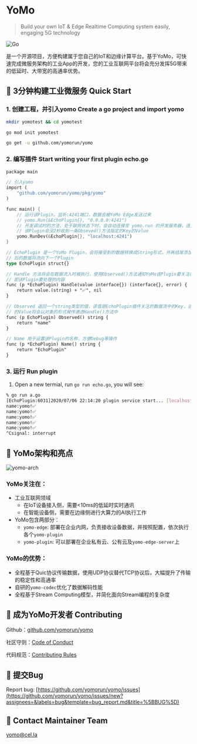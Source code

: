 # YoMo

> Build your own IoT & Edge Realtime Computing system easily, engaging 5G technology

![Go](https://github.com/yomorun/yomo/workflows/Go/badge.svg)

是一个开源项目，方便构建属于您自己的IoT和边缘计算平台。基于YoMo，可快速完成微服务架构的工业App的开发，您的工业互联网平台将会充分发挥5G带来的低延时、大带宽的高通率优势。

## 🚀 3分钟构建工业微服务 Quick Start

### 1. 创建工程，并引入yomo Create a go project and import yomo

```bash
mkdir yomotest && cd yomotest

go mod init yomotest 

go get -u github.com/yomorun/yomo
```

### 2. 编写插件 Start writing your first plugin echo.go

```rust
package main

// 引入yomo
import (
	"github.com/yomorun/yomo/pkg/yomo"
)

func main() {
	// 运行该Plugin，监听:4241端口，数据会被YoMo Edge发送过来
	// yomo.Run(&EchoPlugin{}, "0.0.0.0:4241")
	// 开发调试时的方法，处于联网状态下时，会自动连接至 yomo.run 的开发服务器，连接成功后，
	// 该Plugin会没2秒收到一条Obseved()方法指定的Key的Value
	yomo.RunDev(&EchoPlugin{}, "localhost:4241")
}

// EchoPlugin 是一个YoMo Plugin，会将接受到的数据转换成String形式，并再结尾添加内容，修改
// 后的数据将流向下一个Plugin
type EchoPlugin struct{}

// Handle 方法将会在数据流入时被执行，使用Observed()方法通知YoMo该Plugin要关注的key，参数value
// 即该Plugin要处理的内容
func (p *EchoPlugin) Handle(value interface{}) (interface{}, error) {
	return value.(string) + "✅", nil
}

// Observed 返回一个string类型的值，该值是EchoPlugin插件关注的数据流中的Key，该数据流中Key对应
// 的Value将会以对象的形式被传递进Handle()方法中
func (p EchoPlugin) Observed() string {
	return "name"
}

// Name 用于设置该Plugin的名称，方便Debug等操作
func (p *EchoPlugin) Name() string {
	return "EchoPlugin"
}
```

### 3. 运行 Run plugin

1. Open a new termial, run `go run echo.go`, you will see: 

```bash
% go run a.go
[EchoPlugin:6031]2020/07/06 22:14:20 plugin service start... [localhost:4241]
name:yomo!✅
name:yomo!✅
name:yomo!✅
name:yomo!✅
name:yomo!✅
^Csignal: interrupt
```

## 🌟 YoMo架构和亮点

![yomo-arch](https://yomo.run/yomo-arch.png)

### YoMo关注在：

- 工业互联网领域
	- 在IoT设备接入侧，需要<10ms的低延时实时通讯
	- 在智能设备侧，需要在边缘侧进行大算力的AI执行工作
- YoMo包含两部分：
	- `yomo-edge`: 部署在企业内网，负责接收设备数据，并按照配置，依次执行各个`yomo-plugin`
	- `yomo-plugin`: 可以部署在企业私有云、公有云及`yomo-edge-server`上

### YoMo的优势：

- 全程基于Quic协议传输数据，使用UDP协议替代TCP协议后，大幅提升了传输的稳定性和高通率
- 自研的`yomo-codec`优化了数据解码性能
- 全程基于Stream Computing模型，并简化面向Stream编程的复杂度

## 🦸 成为YoMo开发者 Contributing

Github：[github.com/yomorun/yomo](github.com/yomorun/yomo)

社区守则：[Code of Conduct](github.com/yomorun/yomo/blob/master/CODE_OF_CONDUCT.md)

代码规范：[Contributing Rules](github.com/yomorun/yomo/blob/master/CONTRIBUTING.md)

## 🐛 提交Bug

Report bug: [https://github.com/yomorun/yomo/issues](https://github.com/yomorun/yomo/issues/new?assignees=&labels=bug&template=bug_report.md&title=%5BBUG%5D)

## 🧙 Contact Maintainer Team

[yomo@cel.la](yomo@cel.la)
